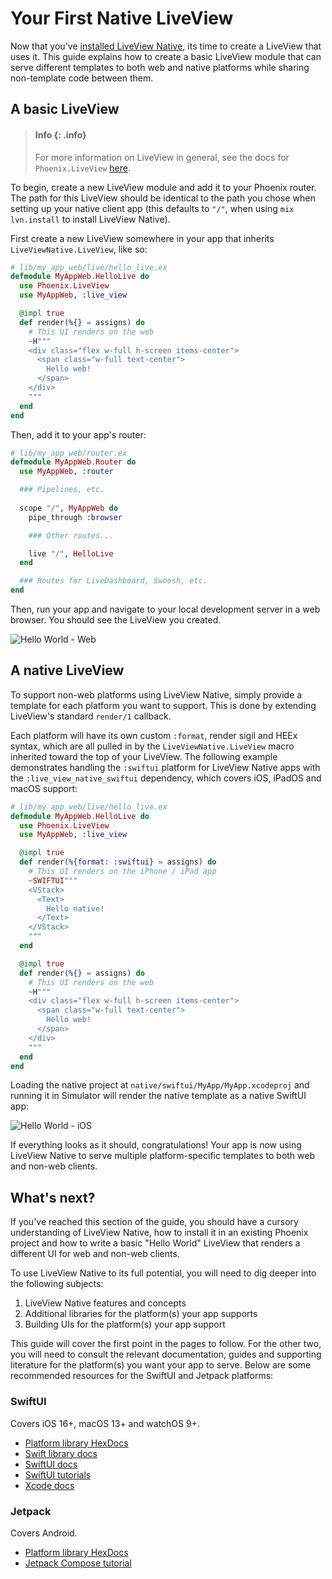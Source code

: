 # Your First Native LiveView

Now that you've [installed LiveView Native](./installation.md), its time to create a LiveView
that uses it. This guide explains how to create a basic LiveView module that can serve different
templates to both web and native platforms while sharing non-template code between them.

## A basic LiveView

> #### Info {: .info}
> For more information on LiveView in general, see the docs for `Phoenix.LiveView` [here](https://hexdocs.pm/phoenix_live_view/Phoenix.LiveView.html).

To begin, create a new LiveView module and add it to your Phoenix router. The path for this LiveView
should be identical to the path you chose when setting up your native client app (this defaults to `"/"`,
when using `mix lvn.install` to install LiveView Native).

First create a new LiveView somewhere in your app that inherits `LiveViewNative.LiveView`, like so:

```elixir
# lib/my_app_web/live/hello_live.ex
defmodule MyAppWeb.HelloLive do
  use Phoenix.LiveView
  use MyAppWeb, :live_view

  @impl true
  def render(%{} = assigns) do
    # This UI renders on the web
    ~H"""
    <div class="flex w-full h-screen items-center">
      <span class="w-full text-center">
        Hello web!
      </span>
    </div>
    """
  end
end
```

Then, add it to your app's router:

```elixir
# lib/my_app_web/router.ex
defmodule MyAppWeb.Router do
  use MyAppWeb, :router

  ### Pipelines, etc.
  
  scope "/", MyAppWeb do
    pipe_through :browser

    ### Other routes...

    live "/", HelloLive
  end

  ### Routes for LiveDashboard, Swoosh, etc.
end
```

Then, run your app and navigate to your local development server in a web browser.
You should see the LiveView you created.

![Hello World - Web](./assets/images/first-web.png)

## A native LiveView

To support non-web platforms using LiveView Native, simply provide a template for each
platform you want to support. This is done by extending LiveView's standard `render/1` callback.

Each platform will have its own custom `:format`, render sigil and HEEx syntax, which are
all pulled in by the `LiveViewNative.LiveView` macro inherited toward the top of your LiveView.
The following example demonstrates handling the `:swiftui` platform for LiveView Native apps
with the `:live_view_native_swiftui` dependency, which covers iOS, iPadOS and macOS support:

```elixir
# lib/my_app_web/live/hello_live.ex
defmodule MyAppWeb.HelloLive do
  use Phoenix.LiveView
  use MyAppWeb, :live_view

  @impl true
  def render(%{format: :swiftui} = assigns) do
    # This UI renders on the iPhone / iPad app
    ~SWIFTUI"""
    <VStack>
      <Text>
        Hello native!
      </Text>
    </VStack>
    """
  end

  @impl true
  def render(%{} = assigns) do
    # This UI renders on the web
    ~H"""
    <div class="flex w-full h-screen items-center">
      <span class="w-full text-center">
        Hello web!
      </span>
    </div>
    """
  end
end
```

Loading the native project at `native/swiftui/MyApp/MyApp.xcodeproj` and running it in
Simulator will render the native template as a native SwiftUI app:

![Hello World - iOS](./assets/images/first-ios.png)

If everything looks as it should, congratulations! Your app is now using LiveView Native to
serve multiple platform-specific templates to both web and non-web clients.

## What's next?

If you've reached this section of the guide, you should have a cursory understanding of LiveView
Native, how to install it in an existing Phoenix project and how to write a basic "Hello World"
LiveView that renders a different UI for web and non-web clients.

To use LiveView Native to its full potential, you will need to dig deeper into the following subjects:

1. LiveView Native features and concepts
2. Additional libraries for the platform(s) your app supports
3. Building UIs for the platform(s) your app support

This guide will cover the first point in the pages to follow. For the other two, you will need to consult the
relevant documentation, guides and supporting literature for the platform(s) you want your app to serve. Below
are some recommended resources for the SwiftUI and Jetpack platforms:

<!-- tabs-open -->

### SwiftUI

Covers iOS 16+, macOS 13+ and watchOS 9+.

- [Platform library HexDocs](https://hexdocs.pm/live_view_native_swiftui/)
- [Swift library docs](https://liveview-native.github.io/liveview-client-swiftui/documentation/liveviewnative/)
- [SwiftUI docs](https://developer.apple.com/documentation/swiftui/)
- [SwiftUI tutorials](https://developer.apple.com/tutorials/swiftui)
- [Xcode docs](https://developer.apple.com/documentation/xcode)

### Jetpack

Covers Android.

- [Platform library HexDocs](https://hexdocs.pm/live_view_native_jetpack/)
- [Jetpack Compose tutorial](https://developer.android.com/jetpack/compose/tutorial)

<!-- tabs-close -->

